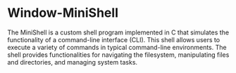 # Window-MiniShell
The MiniShell is a custom shell program implemented in C that simulates the functionality of a command-line interface (CLI). This shell allows users to execute a variety of commands in typical command-line environments. The shell provides functionalities for navigating the filesystem, manipulating files and directories, and managing system tasks.
